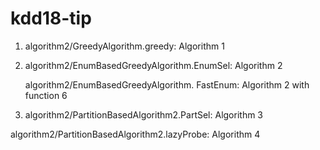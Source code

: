 # kdd18-tip
1. algorithm2/GreedyAlgorithm.greedy: Algorithm 1


2. algorithm2/EnumBasedGreedyAlgorithm.EnumSel: Algorithm 2

   algorithm2/EnumBasedGreedyAlgorithm. FastEnum:  Algorithm 2 with function 6
   
   
3. algorithm2/PartitionBasedAlgorithm2.PartSel: Algorithm 3

  algorithm2/PartitionBasedAlgorithm2.lazyProbe: Algorithm 4
